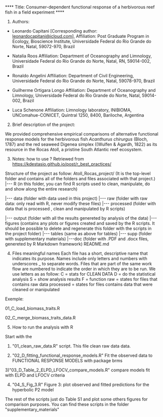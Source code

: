 **** Title: Consumer-dependent functional response of a herbivorous reef fish in a field experiment ****
 1. Authors: 
 - Leonardo Capitani [Corresponding author: leonardocapitani@icloud.com],
       Affiliation: Post Graduate Program in Ecology, Bioscience Institute, Universidade Federal do Rio Grande do Norte, Natal, 59072-970, Brazil
       
 - Natalia Roos
       Affiliation: Department of Oceanography and Limnology, Universidade Federal do Rio Grande do Norte, Natal, RN, 59014-002, Brazil
       
 - Ronaldo Angelini
       Affiliation: Department of Civil Engineering, Universidade Federal do Rio Grande do Norte, Natal, 59078-970, Brazil
    
 - Guilherme Ortigara Longo 
      Affiliation: Department of Oceanography and Limnology, Universidade Federal do Rio Grande do Norte, Natal, 59014-002, Brazil
      
  - Luca Schenone
       Affiliation: Limnology laboratory, INIBIOMA, UNComahue-CONICET, Quintral 1250, 8400, Bariloche, Argentina

2. Brief description of the project: 

We provided comprehensive empirical comparisons of alternative functional response models for the herbivorous fish *Acanthurus chirurgus* (Bloch, 1787) and the red seaweed Digenea simplex ((Wulfen & Agardh, 1822) as its resource in the Rocas Atoll, a pristine South Atlantic reef ecosystem. 

3. Notes: how to use ? Retriewed from https://kdestasio.github.io/post/r_best_practices/

Structure of the project as follow: 
Atoll_Rocas_project/ (It is the top-level folder and contains all of the folders                         and files associated with that project.)
|--- R (in this folder, you can find R scripts used to clean, manipulate, do and show along the entire research)

|--- data (folder with data used in this project)
     |--- raw (folder with raw data: only read with R, never modify these files)
     |--- processed (folder with data that is processed , clean and manipulated by R                      scripts)

|--- output (folder with all the results genereted by analysis of the data)
     |---figures (contains any plots or figures created and saved by the R scripts. It should be possible to delete and regenerate this folder with the scripts in the project folder)
     |--- tables (same as above for  tables)
     |--- supp (folder with supplementary materials)
|---doc (folder with .PDF and .docx files, genereted by R Markdown framework)
README.md

4. Files meaningful names
Each file has a short, descriptive name that indicates its purpose. Names  include only letters and numbers with underscores _ to separate words. Files that are part of the same work flow are numbered to indicate the order in which they are to be run. We use letters as as follow: 
C = stats for CLEAN DATA 
D = do the statistical analysis 
S = show analysis results 
F = function 
raw = states for files that contains raw data
processed = states for files contains data that were cleaned or manipulated 

Exemple:

01_C_load_biomass_traits.R

02_C_merge_biomass_traits_data.R

5. How to run the analysis with R  

Start with the 
1) "01_clean_raw_data.R" script.  This file clean raw data data.

2) "02_D_fitting_functional_response_models.R"
Fit the observed data to FUNCTIONAL RESPONSE MODELS with package brms    

3)"03_D_Table_2_ELPD_LFOCV_compare_models.R"
compare models fit with ELPD and LFOCV criteria    

4) "04_S_Fig_3.R" 
Figure 3: plot observed and fitted predictions for the hyperbolic P2 model 
     

The rest of the scripts just do Table S1 and plot some others figures for comparison purposes. You can find these scripts in the folder "supplementary_materials"

